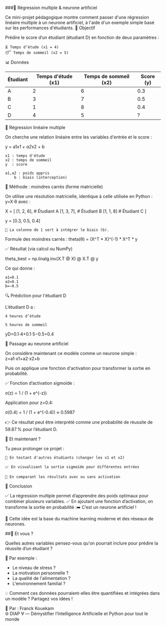 ###📘 Régression multiple & neurone artificiel

Ce mini-projet pédagogique montre comment passer d'une régression linéaire multiple à un neurone artificiel, à l'aide d'un exemple simple basé sur les performances d'étudiants.
🎯 Objectif

Prédire le score d’un étudiant (étudiant D) en fonction de deux paramètres :

    ⏳ Temps d’étude (x1 = 4)
    😴 Temps de sommeil (x2 = 5)

📊 Données

| Étudiant | Temps d'étude (x1) | Temps de sommeil (x2) | Score (y) |
| -------- | ------------------ | --------------------- | --------- |
| A        | 2                  | 6                     | 0.3       |
| B        | 3                  | 7                     | 0.5       |
| C        | 1                  | 8                     | 0.4       |
| D        | 4                  | 5                     | ?         |

🧮 Régression linéaire multiple

On cherche une relation linéaire entre les variables d'entrée et le score :

y = a1*x1 + a2*x2 + b

    x1 : temps d'étude
    x2​ : temps de sommeil
    y  : score

    a1​,a2​ : poids appris
        b : biais (interception)

📐 Méthode : moindres carrés (forme matricielle)

On utilise une résolution matricielle, identique à celle utilisée en Python :
y=X⋅θ
avec :

X = [
  [1, 2, 6],   # Étudiant A
  [1, 3, 7],   # Étudiant B
  [1, 1, 8]    # Étudiant C
]

y = [0.3, 0.5, 0.4]

    🔎 La colonne de 1 sert à intégrer le biais (b).

Formule des moindres carrés :
theta(θ) = (X^T * X)^(-1) * X^T * y

✅ Résultat (via calcul ou NumPy)

theta_best = np.linalg.inv(X.T @ X) @ X.T @ y

Ce qui donne :

    a1=0.1
    a2=0.1
    b=−0.5

🔍 Prédiction pour l'étudiant D

L’étudiant D a :

    4 heures d’étude

    5 heures de sommeil

yD=0.1⋅4+0.1⋅5−0.5=0.4

🧠 Passage au neurone artificiel

On considère maintenant ce modèle comme un neurone simple :
z=a1⋅x1+a2⋅x2+b

Puis on applique une fonction d'activation pour transformer la sortie en probabilité.

✅ Fonction d’activation sigmoïde :

σ(z) = 1 / (1 + e^(-z))

Application pour z=0.4:

σ(0.4) = 1 / (1 + e^(-0.4)) ≈ 0.5987

👉 Ce résultat peut être interprété comme une probabilité de réussite de 59.87 % pour l’étudiant D.

🧠 Et maintenant ?

Tu peux prolonger ce projet :

    🔄 En testant d'autres étudiants (changer les x1​ et x2​)

    📈 En visualisant la sortie sigmoïde pour différentes entrées

    🧪 En comparant les résultats avec ou sans activation

📌 Conclusion

✅ La régression multiple permet d’apprendre des poids optimaux pour combiner plusieurs variables.
✅ En ajoutant une fonction d’activation, on transforme la sortie en probabilité :➡️ C’est un neurone artificiel !

🧠 Cette idée est la base du machine learning moderne et des réseaux de neurones.

##💬 Et vous ?

Quelles autres variables pensez-vous qu'on pourrait inclure pour prédire la réussite d’un étudiant ?

📌 Par exemple :
- Le niveau de stress ?
- La motivation personnelle ?
- La qualité de l'alimentation ?
- L'environnement familial ?

💡 Comment ces données pourraient-elles être quantifiées et intégrées dans un modèle ?
Partagez vos idées !

📘 Par : Franck Kouekam  
🌐 DIAP ∀ — Démystifier l’Intelligence Artificielle et Python pour tout le monde

